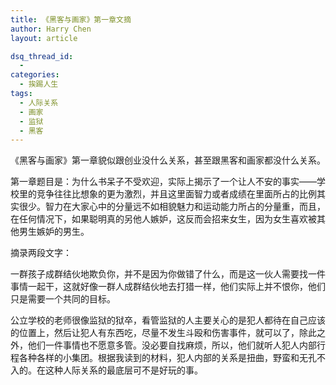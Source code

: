 ```yaml
---
title: 《黑客与画家》第一章文摘
author: Harry Chen
layout: article

dsq_thread_id:
  - 
categories:
  - 挨踢人生
tags:
  - 人际关系
  - 画家
  - 监狱
  - 黑客
---
```


  《黑客与画家》第一章貌似跟创业没什么关系，甚至跟黑客和画家都没什么关系。

  第一章题目是：为什么书呆子不受欢迎，实际上揭示了一个让人不安的事实——学校里的竞争往往比想象的更为激烈，并且这里面智力或者成绩在里面所占的比例其实很少。智力在大家心中的分量远不如相貌魅力和运动能力所占的分量重，而且，在任何情况下，如果聪明真的另他人嫉妒，这反而会招来女生，因为女生喜欢被其他男生嫉妒的男生。

  摘录两段文字：

  一群孩子成群结伙地欺负你，并不是因为你做错了什么，而是这一伙人需要找一件事情一起干，这就好像一群人成群结伙地去打猎一样，他们实际上并不恨你，他们只是需要一个共同的目标。

  公立学校的老师很像监狱的狱卒，看管监狱的人主要关心的是犯人都待在自己应该的位置上，然后让犯人有东西吃，尽量不发生斗殴和伤害事件，就可以了，除此之外，他们一件事情也不愿意多管。没必要自找麻烦，所以，他们就听人犯人内部行程各种各样的小集团。根据我读到的材料，犯人内部的关系是扭曲，野蛮和无孔不入的。在这种人际关系的最底层可不是好玩的事。
